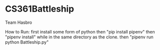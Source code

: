 # CS361Battleship
Team Hasbro


How to Run:
first install some form of python
then "pip install pipenv"
then "pipenv install" while in the same directory as the clone.
then "pipenv run python Battleship.py"
